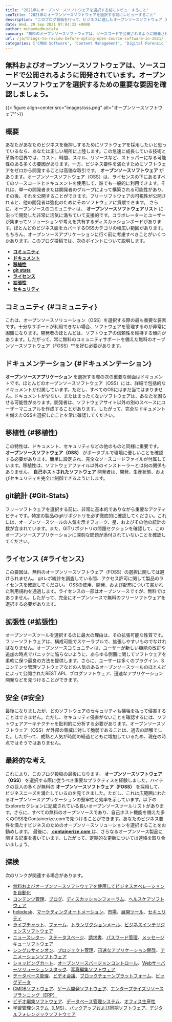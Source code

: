 ```yaml
---
title: "2021年にオープンソースソフトウェアを選択する前にレビューすること" 
seoTitle: "2021年にオープンソースソフトウェアを選択する前にレビューすること" 
description: "このブログ投稿を行って、ビジネスに適したオープンソースソフトウェア（OSS）を選択する前に、考慮すべき最も重要なポイントについて学びます。" 
date: Wed, 29 Sep 2021 07:04:33 +0000
author: muhammadmustafa
summary: "無料のオープンソースソフトウェアは、ソースコードで公開されるように開発されています。オープンソースソフトウェアを選択するための重要な要因を確認しましょう。" 
url: /ja/things-to-review-before-opting-open-source-software-in-2021/
categories: ['CMDB Software', 'Content Management', 'Digital Forensic Tools', 'Form', 'Game Development Software', 'Healthcare Software', 'Marketing Automation', 'Rapid Application Development', 'Single Sign-On', 'Video Conferencing Software', 'Video Editing Software']
---
```


## 無料およびオープンソースソフトウェアは、ソースコードで公開されるように開発されています。オープンソースソフトウェアを選択するための重要な要因を確認しましょう。

{{< figure align=center src="images/oss.png" alt="オープンソースソフトウェア">}}


## 概要
あなたがあなたのビジネスを後押しするためにソフトウェアを採用したいと思っているなら、あなたは正しい場所に上陸します。この急速に成長している技術と革新の世界では、コスト、時間、スキル、リソースなど、ストッパーになる可能性のある多くの要因があります。一方、ビジネス要件を満たすためにソフトウェアをゼロから開発することは高価な取引です。  **オープンソースソフトウェア**  があります。オープンソースソフトウェア（OSS）は、ライセンスの下にあるすべてのソースコードとドキュメントを使用して、誰でも一般的に利用できます。それは、単一の開発者または開発者のグループによって構築される可能性があり、その後、それを公開することができます。フリーソフトウェアの可視性が公開されると、他の開発者は強化のためにそのソフトウェアに貢献できます。
さらに、オープンソースのコミュニティは、  **オープンソースソフトウェアリスト**  に沿って開発した非常に活気に満ちていて支援的です。コラボレーターとユーザーが集まってソリューションや考えを共有するディスカッションボードがあります。ほとんどのビジネス面をカバーするOSSカテゴリの幅広い範囲があります。もちろん、オープンソースアプリケーションに行く前に考慮すべきことがいくつかあります。このブログ投稿では、次のポイントについて説明します。
*  **[コミュニティ][1]**  
*  **[ドキュメント][2]**  
*  **[移植性][3]**  
*  **[git stats][4]**  
*  **[ライセンス][5]**  
*  **[拡張性][6]**  
*  **[セキュリティ][7]**  

## コミュニティ {#コミュニティ}

これは、オープンソースソリューション（OSS）を選択する際の最も重要な要素です。十分なサポートが利用できない場合、ソフトウェアを管理するのが非常に困難になります。開発者のほとんどは、ソフトウェアの信頼性を維持する傾向があります。したがって、常に無料のコミュニティサポートを備えた無料のオープンソースソフトウェア（FOSS）**を好む必要があります。

## ドキュメンテーション {#ドキュメンテーション}

 **オープンソースアプリケーション** を選択する際の次の重要な側面はドキュメントです。ほとんどのオープンソースソフトウェア（OSS）には、詳細で包括的なドキュメントが付属しています。ただし、すべてのOSにはまだ当てはまりません。ドキュメントが少ない、またはまったくないソフトウェアは、あなたを困らせる可能性があります。開発者は、ソフトウェアサイト以外の別のスペースにユーザーマニュアルを作成することがあります。したがって、完全なドキュメントを備えたOSSを選択したことを常に確認してください。

## 移植性 {#移植性}

この特性は、ドキュメント、セキュリティなどの他のものと同様に重要です。  **オープンソースソフトウェア（OSS）** がポータブルで環境に優しいことを確認する必要があります。簡単に設定され、完全なソースコードファイルが付属しています。移植性は、ソフトウェアファイル以外のインストーラーとは何の関係もありません。 **自己ホストされたソフトウェア**  開発者は、開発、生産状態、およびセキュリティを完全に制御できるようにします。

## git統計 {#Git-Stats}

フリーソフトウェアを選択する前に、非常に基本的でありながら重要なアクティビティです。特定の製品のgitリポジトリを必ず徹底的に確認してください。これには、オープンソースツールの人気を示すフォーク、星、およびその他の統計の数が含まれています。また、GITリポジトリの問題セクションを確認して、このオープンソースアプリケーションに深刻な問題が添付されていないことを確認してください。

## ライセンス {#ライセンス}

この要因は、無料のオープンソースソフトウェア（FOSS）の選択に関しては避けられません。 gitレポ統計を調査している間、アクセス許可に関して製品のライセンスを確認してください。 OSSの使用、開発、および配布について書かれた利用規約を通過します。ライセンスの一部はオープンソースですが、無料ではありません。したがって、完全にオープンソースで無料のフリーソフトウェアを選択する必要があります。

## 拡張性 {#拡張性}

オープンソースツールを選択するのに最大の理由は、その拡張可能な性質です。フリーソフトウェアは、構成可能でスケーラブルで、拡張しやすいものでなければなりません。オープンソースコミュニティは、ユーザーが新しい機能の改訂や追加の時点でパニックに陥らないように、あらゆる側面に関してソフトウェアを柔軟に保つ最良の方法を提供します。さらに、ユーザーは多くのプラグイン、Sコンテンツ管理ソフトウェアなどの人気のあるオープンソースツールのほとんどによって公開されたREST API、ブログソフトウェア、迅速なアプリケーション開発などを見つけることができます。

## 安全 {#安全}

最後になりましたが、どのソフトウェアのセキュリティも犠牲を払って侵害することはできません。ただし、セキュリティ侵害がないことを確認するには、ソフトウェアアーキテクチャを批判的に分析する必要があります。オープンソースソフトウェア（OSS）が外部の脅威に対して脆弱であることは、過去の誤解でした。したがって、成熟と人気が時間の経過とともに増加しているため、現在の時点ではそうではありません。

## 最終的な考え
これにより、このブログ投稿の最後になります。  **オープンソースソフトウェア（OSS）** を選択する際に従うべき重要なプラクティスを経験しました。ハイテクの巨人の多くが無料の **オープンソースソフトウェア（FOSS）**  を採用して、ビジネスニーズを満たしているのを見てきました。ただし、これは広範囲にわたるオープンソースアプリケーションの堅牢性と効率を示しています。以下のExploreセクションに記載されている長いオープンソースツールリストがあります。さらに、すべての無料のオープンソースであり、自己ホスト機能を備えた多くのOSSをContainerize.comで見つけることができます。あなたのビジネス要件を満たすビジネスのためのオープンソースソリューションを選択することをお勧めします。
最後に、[  **containerize.com**  ][8]は、さらなるオープンソース製品に関する記事を書いています。したがって、定期的な更新については連絡を取り合いましょう。

## 探検
次のリンクが関連する場合があります。
  * [無料およびオープンソースソフトウェアを使用してビジネスオペレーションを自動化][9]
  * [コンテンツ管理][10]、[ブログ][11]、[ディスカッションフォーラム][12]、[ヘルスケアソフトウェア][13]
  * [helpdesk][14]、[マーケティングオートメーション][15]、[市場][16]、[展開ツール][17]、[セキュリティ][18]
  * [ライブチャット][19]、[フォーム][20]、[トランザクションメール][21]、[ビジネスインテリジェンスソフトウェア][22]
  * [ニュースレター][23]、[ステータスページ][24]、[請求書][25]、[パスワード管理][26]、[メッセージキューソフトウェア][27]
  * [シングルサインオン][28]、[プロジェクト管理][29]、[迅速なアプリケーション開発][30]、[アニメーションソフトウェア][31]
  * [ショッピングカート][32]、[オープンソースバージョンコントロール][33]、[Webサーバーソリューションスタック][34]、[写真編集ソフトウェア][35]
  * [データベース管理][36]、[ビデオ会議][37]、[ブロックチェーンプラットフォーム][38]、[ビッグデータ][39]
  * [CMDBソフトウェア][40]、[ゲーム開発ソフトウェア][41]、[エンタープライズリソースプランニング（ERP）][42]
  * [ビデオ編集ソフトウェア][43]、[データベース管理システム][44]、[オフィス生産性][45]
  * [学習管理システム（LMS）][46]、[バックアップおよび同期ソフトウェア][47]、[デジタルフォレンジックソフトウェア][48]



 [1]: #Community
 [2]: #Documentation
 [3]: #Portability
 [4]: #Git-Stats
 [5]: #Licensing
 [6]: #Extensibility
 [7]: #Security
 [8]: https://www.containerize.com/
 [9]: https://blog.containerize.com/blogging/automate-business-operations-using-open-source-software/
 [10]: https://products.containerize.com/content-management/
 [11]: https://products.containerize.com/blogging/
 [12]: https://products.containerize.com/discussion-forum/
 [13]: https://products.containerize.com/healthcare-technologies/
 [14]: https://products.containerize.com/helpdesk/
 [15]: https://products.containerize.com/marketing-automation/
 [16]: https://products.containerize.com/marketplace/
 [17]: https://products.containerize.com/deployment-tools/
 [18]: https://products.containerize.com/security-testing-tools/
 [19]: https://products.containerize.com/live-chat/
 [20]: https://products.containerize.com/form/
 [21]: https://products.containerize.com/transactional-email/
 [22]: https://products.containerize.com/business-intelligence/
 [23]: https://products.containerize.com/newsletter/
 [24]: https://products.containerize.com/status/
 [25]: https://products.containerize.com/invoicing/
 [26]: https://products.containerize.com/password-management/
 [27]: https://products.containerize.com/message-queue-software/
 [28]: https://products.containerize.com/single-sign-on/
 [29]: https://products.containerize.com/project-management/
 [30]: https://products.containerize.com/rad/
 [31]: https://products.containerize.com/animation-software/
 [32]: https://products.containerize.com/ecommerce/
 [33]: https://products.containerize.com/version-control/
 [34]: https://products.containerize.com/solution-stack/
 [35]: https://products.containerize.com/photo-editing-software/
 [36]: https://products.containerize.com/database-management/
 [37]: https://products.containerize.com/video-conferencing/
 [38]: https://products.containerize.com/blockchain-platforms/
 [39]: https://products.containerize.com/big-data/
 [40]: https://products.containerize.com/cmdb-software/
 [41]: https://products.containerize.com/game-development-software/
 [42]: https://products.containerize.com/erp/
 [43]: https://products.containerize.com/video-editing-software/
 [44]: https://products.containerize.com/database-management-system/
 [45]: https://products.containerize.com/office-productivity/
 [46]: https://products.containerize.com/lms/
 [47]: https://products.containerize.com/backup-and-sync/
 [48]: https://products.containerize.com/digital-forensic-software/

